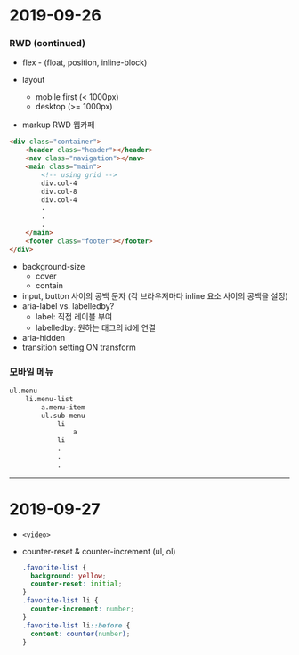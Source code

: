 # 2019-09-26

 ### RWD (continued)

* flex - (float, position, inline-block)
* layout
  * mobile first (< 1000px)
  * desktop (>= 1000px)

* markup RWD 웹카페

```html
<div class="container">
    <header class="header"></header>
    <nav class="navigation"></nav>
    <main class="main">
    	<!-- using grid -->
        div.col-4
        div.col-8
        div.col-4
        .
        .
        .
    </main>
    <footer class="footer"></footer>
</div>
```

* background-size
  * cover
  * contain
* input, button 사이의 공백 문자 (각 브라우저마다 inline 요소 사이의 공백을 설정)
* aria-label vs. labelledby?
  * label: 직접 레이블 부여
  * labelledby: 원하는 태그의 id에 연결
* aria-hidden
* transition setting ON transform



### 모바일 메뉴

```html
ul.menu
	li.menu-list
		a.menu-item
		ul.sub-menu
			li
				a
			li
			.
			.
			.
```



---



# 2019-09-27

* `<video>`

* counter-reset & counter-increment (ul, ol)

  ``` css
  .favorite-list {
  	background: yellow;
  	counter-reset: initial;
  }
  .favorite-list li {
  	counter-increment: number;
  }
  .favorite-list li::before {
  	content: counter(number);
  }
  ```


